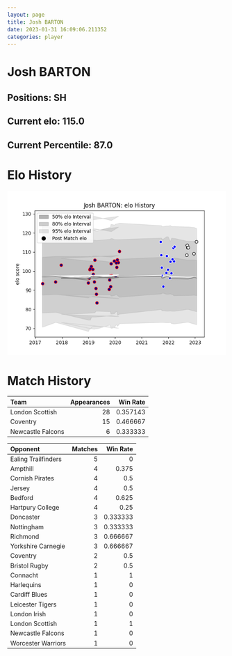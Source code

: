 ```yaml
---  
layout: page  
title: Josh BARTON  
date: 2023-01-31 16:09:06.211352  
categories: player  
---
```

# Josh BARTON

## Positions: SH

## Current elo: 115.0

## Current Percentile: 87.0

# Elo History


![elo history](history_JoshBARTON.png)
# Match History


| Team              |   Appearances |   Win Rate |
|:------------------|--------------:|-----------:|
| London Scottish   |            28 |   0.357143 |
| Coventry          |            15 |   0.466667 |
| Newcastle Falcons |             6 |   0.333333 |

| Opponent            |   Matches |   Win Rate |
|:--------------------|----------:|-----------:|
| Ealing Trailfinders |         5 |   0        |
| Ampthill            |         4 |   0.375    |
| Cornish Pirates     |         4 |   0.5      |
| Jersey              |         4 |   0.5      |
| Bedford             |         4 |   0.625    |
| Hartpury College    |         4 |   0.25     |
| Doncaster           |         3 |   0.333333 |
| Nottingham          |         3 |   0.333333 |
| Richmond            |         3 |   0.666667 |
| Yorkshire Carnegie  |         3 |   0.666667 |
| Coventry            |         2 |   0.5      |
| Bristol Rugby       |         2 |   0.5      |
| Connacht            |         1 |   1        |
| Harlequins          |         1 |   0        |
| Cardiff Blues       |         1 |   0        |
| Leicester Tigers    |         1 |   0        |
| London Irish        |         1 |   0        |
| London Scottish     |         1 |   1        |
| Newcastle Falcons   |         1 |   0        |
| Worcester Warriors  |         1 |   0        |